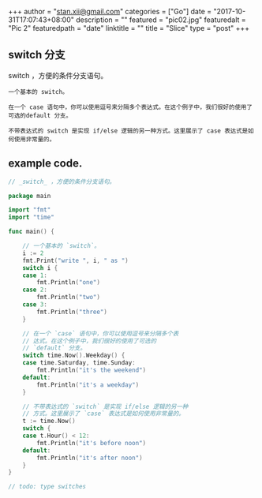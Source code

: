 +++
author = "stan.xii@gmail.com"
categories = ["Go"]
date = "2017-10-31T17:07:43+08:00"
description = ""
featured = "pic02.jpg"
featuredalt = "Pic 2"
featuredpath = "date"
linktitle = ""
title = "Slice"
type = "post"
+++

## switch 分支
switch ，方便的条件分支语句。

```
一个基本的 switch。

在一个 case 语句中，你可以使用逗号来分隔多个表达式。在这个例子中，我们很好的使用了可选的default 分支。

不带表达式的 switch 是实现 if/else 逻辑的另一种方式。这里展示了 case 表达式是如何使用非常量的。
```

## example code.
```go
// _switch_ ，方便的条件分支语句。

package main

import "fmt"
import "time"

func main() {

    // 一个基本的 `switch`。
    i := 2
    fmt.Print("write ", i, " as ")
    switch i {
    case 1:
        fmt.Println("one")
    case 2:
        fmt.Println("two")
    case 3:
        fmt.Println("three")
    }

    // 在一个 `case` 语句中，你可以使用逗号来分隔多个表
    // 达式。在这个例子中，我们很好的使用了可选的
    // `default` 分支。
    switch time.Now().Weekday() {
    case time.Saturday, time.Sunday:
        fmt.Println("it's the weekend")
    default:
        fmt.Println("it's a weekday")
    }

    // 不带表达式的 `switch` 是实现 if/else 逻辑的另一种
    // 方式。这里展示了 `case` 表达式是如何使用非常量的。
    t := time.Now()
    switch {
    case t.Hour() < 12:
        fmt.Println("it's before noon")
    default:
        fmt.Println("it's after noon")
    }
}

// todo: type switches
```